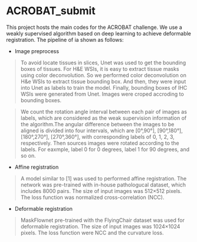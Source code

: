 # ACROBAT_submit
This project hosts the main codes for the ACROBAT challenge. We use a weakly supervised algorithm based on deep learning to achieve deformable registration. The pipeline of ia shown as follows:
* Image preprocess

>To avoid locate tissues in slices, Unet was used to get the bounding boxes of tissues. For H&E WSIs, it is easy to extract tissue masks using color deconvolution. So we performed color deconvolution on H&e WSIs to extract tissue bounding box. And then, they were input into Unet as labels to
 train the model. Finally, bounding boxes of IHC WSIs were generated from Unet. Images were croped accroding to bounding boxes.
 
>We count the rotation angle interval between each pair of images as labels, which are considered as the weak supervision information of the algorithm.The angular difference between the images to be aligned is divided into four intervals, which are [0°,90°], [90°,180°], [180°,270°], [270°,360°], with corresponding labels of 0, 1, 2, 3, respectively. Then sources images were rotated according to the labels. For eaxmple, label 0 for 0 degrees, label 1 for  90 degrees, and so on. 

* Affine registration

>A model similar to [1] was used to performed affine registration. The network was pre-trained with in-house pathologucal dataset, which includes 8000 pairs. The size of input images was 512×512 pixels. The loss function was normalized cross-correlation (NCC).

* Deformable registration

>MaskFlownet pre-trained with the FlyingChair dataset was used for deformable registration. The size of input images was 1024×1024 pixels. The loss function were NCC and the curvature loss.



 
